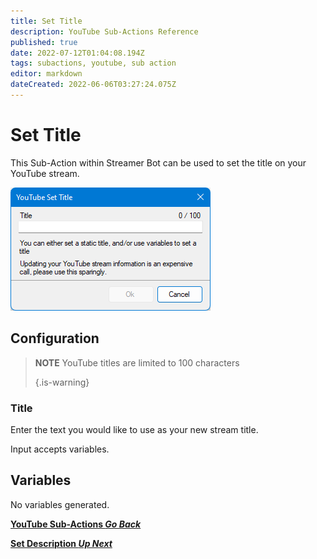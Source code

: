 ```yaml
---
title: Set Title
description: YouTube Sub-Actions Reference
published: true
date: 2022-07-12T01:04:08.194Z
tags: subactions, youtube, sub action
editor: markdown
dateCreated: 2022-06-06T03:27:24.075Z
---
```


# Set Title

This Sub-Action within Streamer Bot can be used to set the title on your YouTube stream.

![set-title-yt-dialog-box.png](/set-title-yt/set-title-yt-dialog-box.png)

## Configuration

> **NOTE** YouTube titles are limited to 100 characters 
> 
> {.is-warning}

### Title
Enter the text you would like to use as your new stream title.

Input accepts variables.

## Variables
No variables generated.


<section class="btn-grid my-5">
    
  [<i class="mdi mdi-chevron-left"></i>**YouTube Sub-Actions *Go Back***](/en/Sub-Actions/YouTube)
  
  [<i class="mdi mdi-youtube text--youtube"></i>**Set Description *Up Next***](/en/Sub-Actions/YouTube/Set-Description)
  
</section>